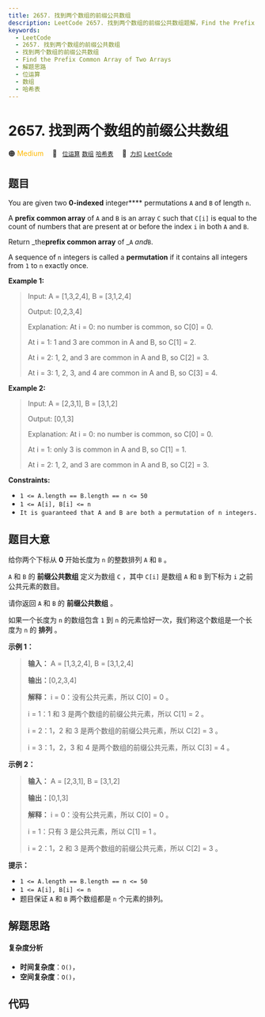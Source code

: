 ```yaml
---
title: 2657. 找到两个数组的前缀公共数组
description: LeetCode 2657. 找到两个数组的前缀公共数组题解，Find the Prefix Common Array of Two Arrays，包含解题思路、复杂度分析以及完整的 JavaScript 代码实现。
keywords:
  - LeetCode
  - 2657. 找到两个数组的前缀公共数组
  - 找到两个数组的前缀公共数组
  - Find the Prefix Common Array of Two Arrays
  - 解题思路
  - 位运算
  - 数组
  - 哈希表
---
```


# 2657. 找到两个数组的前缀公共数组

🟠 <font color=#ffb800>Medium</font>&emsp; 🔖&ensp; [`位运算`](/tag/bit-manipulation.md) [`数组`](/tag/array.md) [`哈希表`](/tag/hash-table.md)&emsp; 🔗&ensp;[`力扣`](https://leetcode.cn/problems/find-the-prefix-common-array-of-two-arrays) [`LeetCode`](https://leetcode.com/problems/find-the-prefix-common-array-of-two-arrays)

## 题目

You are given two **0-indexed** integer**** permutations `A` and `B` of length
`n`.

A **prefix common array** of `A` and `B` is an array `C` such that `C[i]` is
equal to the count of numbers that are present at or before the index `i` in
both `A` and `B`.

Return _the**prefix common array** of _`A` _and_`B`.

A sequence of `n` integers is called a **permutation** if it contains all
integers from `1` to `n` exactly once.



**Example 1:**

> Input: A = [1,3,2,4], B = [3,1,2,4]
> 
> Output: [0,2,3,4]
> 
> Explanation: At i = 0: no number is common, so C[0] = 0.
> 
> At i = 1: 1 and 3 are common in A and B, so C[1] = 2.
> 
> At i = 2: 1, 2, and 3 are common in A and B, so C[2] = 3.
> 
> At i = 3: 1, 2, 3, and 4 are common in A and B, so C[3] = 4.

**Example 2:**

> Input: A = [2,3,1], B = [3,1,2]
> 
> Output: [0,1,3]
> 
> Explanation: At i = 0: no number is common, so C[0] = 0.
> 
> At i = 1: only 3 is common in A and B, so C[1] = 1.
> 
> At i = 2: 1, 2, and 3 are common in A and B, so C[2] = 3.

**Constraints:**

  * `1 <= A.length == B.length == n <= 50`
  * `1 <= A[i], B[i] <= n`
  * `It is guaranteed that A and B are both a permutation of n integers.`


## 题目大意

给你两个下标从 **0**  开始长度为 `n` 的整数排列 `A` 和 `B` 。

`A` 和 `B` 的 **前缀公共数组**  定义为数组 `C` ，其中 `C[i]` 是数组 `A` 和 `B` 到下标为 `i` 之前公共元素的数目。

请你返回 `A` 和 `B` 的 **前缀公共数组**  。

如果一个长度为 `n` 的数组包含 `1` 到 `n` 的元素恰好一次，我们称这个数组是一个长度为 `n` 的 **排列**  。



**示例 1：**

> 
> 
> 
> 
> 
> **输入：** A = [1,3,2,4], B = [3,1,2,4]
> 
> **输出：**[0,2,3,4]
> 
> **解释：** i = 0：没有公共元素，所以 C[0] = 0 。
> 
> i = 1：1 和 3 是两个数组的前缀公共元素，所以 C[1] = 2 。
> 
> i = 2：1，2 和 3 是两个数组的前缀公共元素，所以 C[2] = 3 。
> 
> i = 3：1，2，3 和 4 是两个数组的前缀公共元素，所以 C[3] = 4 。
> 
> 

**示例 2：**

> 
> 
> 
> 
> 
> **输入：** A = [2,3,1], B = [3,1,2]
> 
> **输出：**[0,1,3]
> 
> **解释：** i = 0：没有公共元素，所以 C[0] = 0 。
> 
> i = 1：只有 3 是公共元素，所以 C[1] = 1 。
> 
> i = 2：1，2 和 3 是两个数组的前缀公共元素，所以 C[2] = 3 。
> 
> 



**提示：**

  * `1 <= A.length == B.length == n <= 50`
  * `1 <= A[i], B[i] <= n`
  * 题目保证 `A` 和 `B` 两个数组都是 `n` 个元素的排列。


## 解题思路

#### 复杂度分析

- **时间复杂度**：`O()`，
- **空间复杂度**：`O()`，

## 代码

```javascript

```